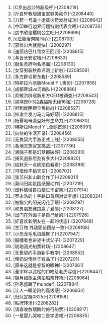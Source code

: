 
1. [C罗出战沙特超级杯]-[2208219]
1. [孙良轩教旭旭宝宝健美动作]-[2208440]
1. [力箭一号遥十运载火箭发射成功]-[2208642]
1. [中印举行边界问题特别代表会晤]-[2208726]
1. [虞书欣是樱桃公主吧]-[2208699]
1. [e法善治网聚同心]-[2208700]
1. [邪修出片就是快]-[2208297]
1. [迪丽热巴红毯女王回归]-[2208615]
1. [与晋长安定档]-[2208633]
1. [献鱼灵府吻名场面]-[2208130]
1. [女穿男装秋款评测上新啦]-[2208506]
1. [多方辟谣房东税]-[2208589]
1. [特斯拉六座版Model Y L售价]-[2207958]
1. [成都蓉城vs河南队]-[2208886]
1. [俞敏洪辟谣新东方CEO被调查]-[2208543]
1. [梁靖崑0:3拉森福斯无缘16强]-[2208728]
1. [听到就睁眼全民挑战]-[2208527]
1. [梓渝金发刀马刀马好萌]-[2208815]
1. [杨幂地母造型好有生命力]-[2208630]
1. [特斯拉Model Y L全网首测]-[2208091]
1. [向往的生活开录]-[2208456]
1. [无畏契约手游正式上线]-[2208055]
1. [各地文旅官宣挑战]-[2207736]
1. [满脑子都是幻梦都破碎]-[2208293]
1. [捕风追影后劲有多大]-[2208820]
1. [给秋天一点琥珀色看看]-[2208389]
1. [可惜你不拍天空]-[2208702]
1. [张艺兴和山取合作了]-[2208011]
1. [莫问归期氛围感慢动作]-[2207219]
1. [塑料情侣自拍梗过于密集]-[2207914]
1. [罗永浩的十字路口首期对谈李想]-[2208324]
1. [被指尖的阳光闪花了眼]-[2208797]
1. [和男朋友赛跑赢了爱情]-[2208127]
1. [出门在外面子是自己给的]-[2207926]
1. [好喜欢和朋友在一起的状态]-[2207848]
1. [生万物 外敌面前团结一致]-[2208108]
1. [小恐龙毛毛虫跳舞了]-[2207947]
1. [脱缰者也讲述中式父子]-[2207229]
1. [琥珀流光船票转场]-[2208647]
1. [无畏契约手游新手教学]-[2208552]
1. [俺奶说俺终于有品了]-[2207201]
1. [原来这就是睿智的眼神]-[2207661]
1. [董宇辉以武松的口吻给老虎写信]-[2208447]
1. [锦月如歌主演拍船票转场]-[2208064]
1. [孙恩盛跳了thunder]-[2207884]
1. [让人一眼沦陷的高级感]-[2206954]
1. [归队定档0825]-[2208158]
1. [粘牌转场]-[2208282]
1. [请查收敖瑞鹏的旅行船票]-[2208817]
1. [一是婴儿哭啼二是学游戏]-[2206835]